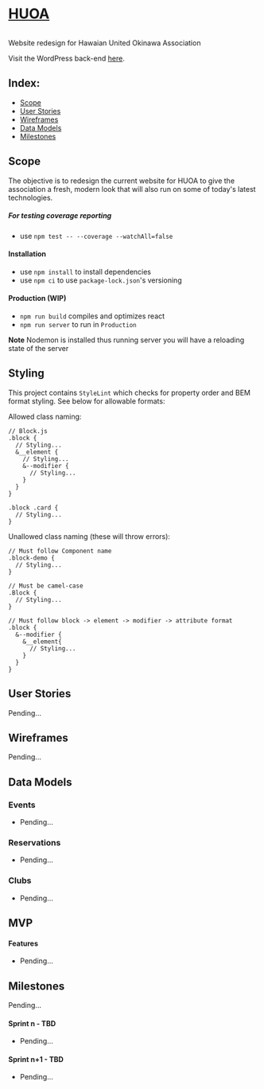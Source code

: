 # [HUOA](https://huoa.org/nuuzi/)

[![<Hawaian-United-Okinawa-Association>](https://circleci.com/gh/Hawaian-United-Okinawa-Association/huoa-react.svg?style=svg)](https://app.circleci.com/pipelines/github/Hawaian-United-Okinawa-Association/huoa-react)

Website redesign for Hawaian United Okinawa Association

Visit the WordPress back-end [here](https://github.com/masalcedo88/huoa-wp).

## Index:
- [Scope](#Scope)
- [User Stories](#user-stories)
- [Wireframes](#wireframes)
- [Data Models](#data-models)
- [Milestones](#milestones)

## Scope

The objective is to redesign the current website for HUOA to give the association a fresh, modern look that will also run on some of today's latest technologies.

##### For testing coverage reporting
- use `npm test -- --coverage --watchAll=false`

#### Installation
- use `npm install` to install dependencies
- use `npm ci` to use `package-lock.json`'s versioning

#### Production (WIP)
- `npm run build` compiles and optimizes react
- `npm run server` to run in `Production`

**Note** Nodemon is installed thus running server you will have a reloading state of the server

## Styling

This project contains `StyleLint` which checks for property order and BEM format styling. See below for allowable formats:

Allowed class naming:
```
// Block.js
.block {
  // Styling...
  &__element {
    // Styling...
    &--modifier {
      // Styling...
    }
  }
}
```
```
.block .card {
  // Styling...
}
```

Unallowed class naming (these will throw errors):
```
// Must follow Component name
.block-demo {
  // Styling...
}
```
```
// Must be camel-case
.Block {
  // Styling...
}
```
```
// Must follow block -> element -> modifier -> attribute format
.block {
  &--modifier {
    &__element{
      // Styling...
    }
  }
}
```

## User Stories

Pending...

## Wireframes

Pending...

## Data Models

### Events

- Pending...

### Reservations

- Pending...

### Clubs

- Pending...

## MVP

#### Features
- Pending...

## Milestones

Pending...

#### Sprint n - TBD
- Pending...

#### Sprint n+1 - TBD
- Pending...
